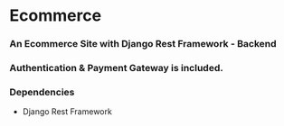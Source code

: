 # Ecommerce
### An Ecommerce Site with Django Rest Framework - Backend
### Authentication & Payment Gateway is included.

### Dependencies
- Django Rest Framework
